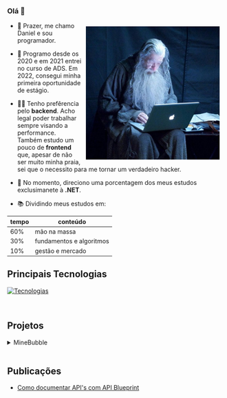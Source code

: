 ### Olá 👋

<img style="margin: 10px;" align="right" height="310" src="./assets/gandalf.jpeg" alt="gandalf">

- 🤟 Prazer, me chamo Daniel e sou programador.

- 🌱 Programo desde os 2020 e em 2021 entrei no curso de ADS. Em 2022, consegui minha primeira oportunidade de estágio.

- 👨‍💻 Tenho prefêrencia pelo **backend**. Acho legal poder trabalhar sempre visando a performance. Também estudo um pouco de **frontend** que, apesar de não ser muito minha praia, sei que o necessito para me tornar um verdadeiro hacker.
  
- 🔭 No momento, direciono uma porcentagem dos meus estudos exclusimanete à **.NET**.

- 📚 Dividindo meus estudos em:

<div align="left">
  
  | tempo   | conteúdo                          
  | ---     |  ----                             
  | 60%     | mão na massa        
  | 30%     | fundamentos e algoritmos
  | 10%     | gestão e mercado
  
</div>

<!--
<div align="center">
&bull; <a href="https://linkedin.com/in/danielmeloaguilar">linkedin</a>
</div>
-->

## Principais Tecnologias
  
[![Tecnologias](https://skillicons.dev/icons?i=cs,dotnet,go,linux,postgres,vue)](https://skillicons.dev)

<!--
<details>
    <summary>outras tecnologias</summary>
  
- Linguages
  - C/C++
  - SQL
  - Shell Script
  - (HTML e CSS)

- Banco de Dados
  - MySql
  - MongoDB
  - SQLServer

- Frameworks
  - ASP.NET

- Plataformas e Ferramentas
  - Windows
  - VSCode
  - Rally
    
</details>
-->

<br>

## Projetos
<details>
  <summary> MineBubble </summary>

  <img align="center" src="https://avatars.githubusercontent.com/u/151691658?s=200&v=4" />

  - [MineBubble](https://github.com/MineBubble) é uma organização criada para manter projetos e desafios técnicos. Uso-os como objeto de estudos pois, com eles, consigo aprender e aplicar conhecimentos em um ambiente mais próximo do real. 

</details>

<br>

## Publicações

- [Como documentar API's com API Blueprint](https://www.tabnews.com.br/melar/como-documentar-apis-com-api-blueprint)
